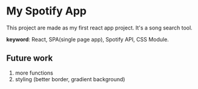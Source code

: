 # My Spotify App
This project are made as my first react app project.
It's a song search tool.

**keyword**: React, SPA(single page app), Spotify API, CSS Module.


## Future work

1. more functions
2. styling (better border, gradient background)